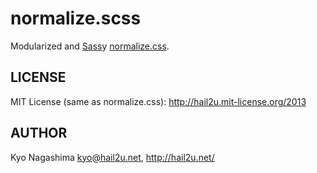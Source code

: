 normalize.scss
==============

Modularized and [Sass](http://sass-lang.com/)y [normalize.css](http://necolas.github.com/normalize.css/).


LICENSE
-------

MIT License (same as normalize.css): http://hail2u.mit-license.org/2013


AUTHOR
------

Kyo Nagashima <kyo@hail2u.net>, http://hail2u.net/
